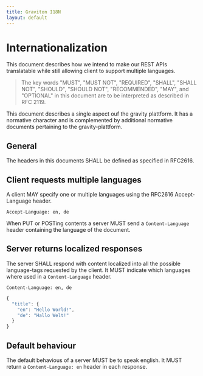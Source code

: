 ```yaml
---
title: Graviton I18N
layout: default
---
```

# Internationalization

This document describes how we intend to make our REST APIs translatable while
still allowing client to support multiple languages.

> The key words "MUST", "MUST NOT", "REQUIRED", "SHALL", "SHALL NOT",
> "SHOULD", "SHOULD NOT", "RECOMMENDED",  "MAY", and "OPTIONAL" in
> this document are to be interpreted as described in RFC 2119.

This document describes a single aspect ouf the gravity plattform. It
has a normative character and is complemented by additional normative
documents pertaining to the gravity-plattform.

## General

The headers in this documents SHALL be defined as specified in RFC2616.

## Client requests multiple languages

A client MAY specify one or multiple languages using the RFC2616
Accept-Language header.

``Accept-Language: en, de``

When PUT or POSTing contents a server MUST send a ``Content-Language``
header containing the language of the document.


## Server returns localized responses

The server SHALL respond with content localized into all the possible
language-tags requested by the client. It MUST indicate which languages
where used in a ``Content-Language`` header.

``Content-Language: en, de``

````javascript
{
  "title": {
    "en": "Hello World!",
    "de": "Hallo Welt!"
  }
}
````

## Default behaviour

The default behavious of a server MUST be to speak english. It MUST
return a ``Content-Language: en`` header in each response.


